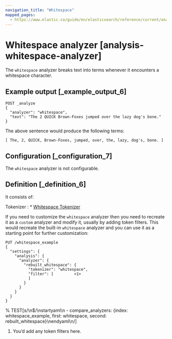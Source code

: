 ```yaml
---
navigation_title: "Whitespace"
mapped_pages:
  - https://www.elastic.co/guide/en/elasticsearch/reference/current/analysis-whitespace-analyzer.html
---
```


# Whitespace analyzer [analysis-whitespace-analyzer]


The `whitespace` analyzer breaks text into terms whenever it encounters a whitespace character.


## Example output [_example_output_6]

```console
POST _analyze
{
  "analyzer": "whitespace",
  "text": "The 2 QUICK Brown-Foxes jumped over the lazy dog's bone."
}
```

The above sentence would produce the following terms:

```text
[ The, 2, QUICK, Brown-Foxes, jumped, over, the, lazy, dog's, bone. ]
```


## Configuration [_configuration_7]

The `whitespace` analyzer is not configurable.


## Definition [_definition_6]

It consists of:

Tokenizer
:   * [Whitespace Tokenizer](/reference/text-analysis/analysis-whitespace-tokenizer.md)


If you need to customize the `whitespace` analyzer then you need to recreate it as a `custom` analyzer and modify it, usually by adding token filters. This would recreate the built-in `whitespace` analyzer and you can use it as a starting point for further customization:

```console
PUT /whitespace_example
{
  "settings": {
    "analysis": {
      "analyzer": {
        "rebuilt_whitespace": {
          "tokenizer": "whitespace",
          "filter": [         <1>
          ]
        }
      }
    }
  }
}
```
%  TEST[s/\n$/\nstartyaml\n  - compare_analyzers: {index: whitespace_example, first: whitespace, second: rebuilt_whitespace}\nendyaml\n/]

1. You’d add any token filters here.


